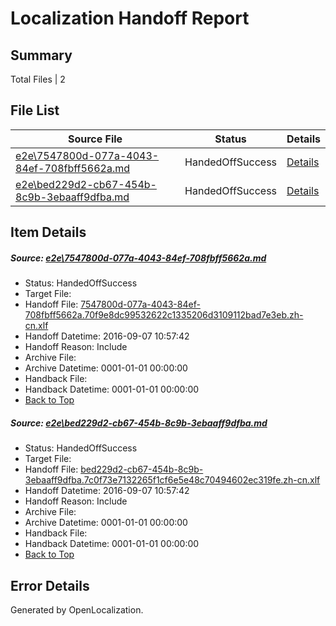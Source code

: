 # <a name='report-top'></a> Localization Handoff Report

## Summary
 Total Files | 2

## File List
 Source File | Status | Details 
 ----------- | ------ | ------- 
 [e2e\7547800d-077a-4043-84ef-708fbff5662a.md](https://github.com/OpenLocalizationTestOrg/ol-test0/blob/5771c5f786d44586501e2be7b04ae9dd0728d44c/e2e/7547800d-077a-4043-84ef-708fbff5662a.md) | HandedOffSuccess | [Details](#24b922455e50fe603acca51ce0f77ee646d66b062)
 [e2e\bed229d2-cb67-454b-8c9b-3ebaaff9dfba.md](https://github.com/OpenLocalizationTestOrg/ol-test0/blob/5771c5f786d44586501e2be7b04ae9dd0728d44c/e2e/bed229d2-cb67-454b-8c9b-3ebaaff9dfba.md) | HandedOffSuccess | [Details](#d141350f05c580f2b0c6f252f77c603c9b7fedca3)

## Item Details
##### <a name='24b922455e50fe603acca51ce0f77ee646d66b062'></a> Source: [e2e\7547800d-077a-4043-84ef-708fbff5662a.md](https://github.com/OpenLocalizationTestOrg/ol-test0/blob/5771c5f786d44586501e2be7b04ae9dd0728d44c/e2e/7547800d-077a-4043-84ef-708fbff5662a.md)
* Status: HandedOffSuccess
* Target File: 
* Handoff File: [7547800d-077a-4043-84ef-708fbff5662a.70f9e8dc99532622c1335206d3109112bad7e3eb.zh-cn.xlf](https://github.com/OpenLocalizationTestOrg/ol-test0-handoff/blob/118485bc0e3bff0f3bb932786a53e6d7fcef2256/ol-handoff/OpenLocalizationTestOrg/ol-test0-zhcn/ci/ht/7547800d-077a-4043-84ef-708fbff5662a.70f9e8dc99532622c1335206d3109112bad7e3eb.zh-cn.xlf)
* Handoff Datetime: 2016-09-07 10:57:42
* Handoff Reason: Include
* Archive File: 
* Archive Datetime: 0001-01-01 00:00:00
* Handback File: 
* Handback Datetime: 0001-01-01 00:00:00
* [Back to Top](#report-top)

##### <a name='d141350f05c580f2b0c6f252f77c603c9b7fedca3'></a> Source: [e2e\bed229d2-cb67-454b-8c9b-3ebaaff9dfba.md](https://github.com/OpenLocalizationTestOrg/ol-test0/blob/5771c5f786d44586501e2be7b04ae9dd0728d44c/e2e/bed229d2-cb67-454b-8c9b-3ebaaff9dfba.md)
* Status: HandedOffSuccess
* Target File: 
* Handoff File: [bed229d2-cb67-454b-8c9b-3ebaaff9dfba.7c0f73e7132265f1cf6e5e48c70494602ec319fe.zh-cn.xlf](https://github.com/OpenLocalizationTestOrg/ol-test0-handoff/blob/118485bc0e3bff0f3bb932786a53e6d7fcef2256/ol-handoff/OpenLocalizationTestOrg/ol-test0-zhcn/ci/ht/bed229d2-cb67-454b-8c9b-3ebaaff9dfba.7c0f73e7132265f1cf6e5e48c70494602ec319fe.zh-cn.xlf)
* Handoff Datetime: 2016-09-07 10:57:42
* Handoff Reason: Include
* Archive File: 
* Archive Datetime: 0001-01-01 00:00:00
* Handback File: 
* Handback Datetime: 0001-01-01 00:00:00
* [Back to Top](#report-top)


## Error Details

Generated by OpenLocalization.
